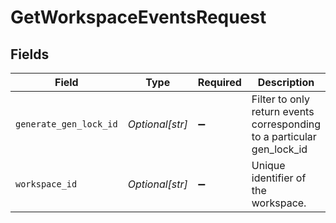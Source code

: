 # GetWorkspaceEventsRequest


## Fields

| Field                                                                  | Type                                                                   | Required                                                               | Description                                                            |
| ---------------------------------------------------------------------- | ---------------------------------------------------------------------- | ---------------------------------------------------------------------- | ---------------------------------------------------------------------- |
| `generate_gen_lock_id`                                                 | *Optional[str]*                                                        | :heavy_minus_sign:                                                     | Filter to only return events corresponding to a particular gen_lock_id |
| `workspace_id`                                                         | *Optional[str]*                                                        | :heavy_minus_sign:                                                     | Unique identifier of the workspace.                                    |